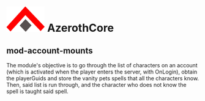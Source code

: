 # ![logo](https://raw.githubusercontent.com/azerothcore/azerothcore.github.io/master/images/logo-github.png) AzerothCore

## mod-account-mounts

The module's objective is to go through the list of characters on an account (which is activated when the player enters the server, with OnLogin), obtain the playerGuids and store the vanity pets spells that all the characters know. Then, said list is run through, and the character who does not know the spell is taught said spell.
